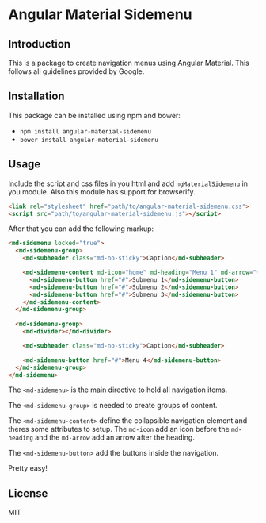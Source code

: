 # Angular Material Sidemenu

## Introduction

This is a package to create navigation menus using Angular Material. This follows all guidelines provided by Google.

## Installation

This package can be installed using npm and bower:

* `npm install angular-material-sidemenu`
* `bower install angular-material-sidemenu`

## Usage

Include the script and css files in you html and add `ngMaterialSidemenu` in you module. Also this module has support for browserify.

```html
<link rel="stylesheet" href="path/to/angular-material-sidemenu.css">
<script src="path/to/angular-material-sidemenu.js"></script>
```

After that you can add the following markup:
```html
<md-sidemenu locked="true">
  <md-sidemenu-group>
    <md-subheader class="md-no-sticky">Caption</md-subheader>

    <md-sidemenu-content md-icon="home" md-heading="Menu 1" md-arrow="true">
      <md-sidemenu-button href="#">Submenu 1</md-sidemenu-button>
      <md-sidemenu-button href="#">Submenu 2</md-sidemenu-button>
      <md-sidemenu-button href="#">Submenu 3</md-sidemenu-button>
    </md-sidemenu-content>
  </md-sidemenu-group>
  
  <md-sidemenu-group>
    <md-divider></md-divider>

    <md-subheader class="md-no-sticky">Caption</md-subheader>

    <md-sidemenu-button href="#">Menu 4</md-sidemenu-button>
  </md-sidemenu-group>
</md-sidemenu>
```

The `<md-sidemenu>` is the main directive to hold all navigation items.

The `<md-sidemenu-group>` is needed to create groups of content.

The `<md-sidemenu-content>` define the collapsible navigation element and theres some attributes to setup. The `md-icon` add an icon before the `md-heading` and the `md-arrow` add an arrow after the heading.

The `<md-sidemenu-button>` add the buttons inside the navigation.

Pretty easy!

## License

MIT
